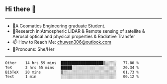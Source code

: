 ## Hi there 👋
---
- 🌱A Geomatics Engineering graduate Student.
- 🔭Research in:Atmospheric LIDAR & Remote sensing of satellite & Aerosol optical and physical properties & Radiative Transfer
- 📫 How to Reach Me: chuwen306@outlook.com
- 🍒Pronouns: She/Her
---

<!--START_SECTION:waka-->

```txt
Other    14 hrs 59 mins  ███████████████████▒░░░░░   77.80 %
TeX      3 hrs 55 mins   █████░░░░░░░░░░░░░░░░░░░░   20.34 %
BibTeX   20 mins         ▒░░░░░░░░░░░░░░░░░░░░░░░░   01.73 %
Text     1 min           ░░░░░░░░░░░░░░░░░░░░░░░░░   00.12 %
```

<!--END_SECTION:waka-->








